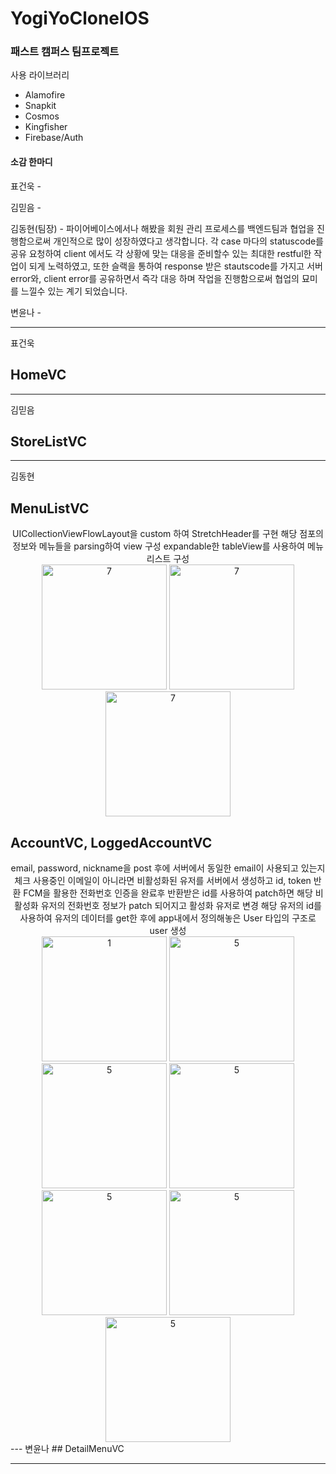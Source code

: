 # YogiYoCloneIOS

### 패스트 캠퍼스 팀프로젝트

사용 라이브러리 
- Alamofire
- Snapkit
- Cosmos
- Kingfisher
- Firebase/Auth

#### 소감 한마디

표건욱 - 

김믿음 -

김동현(팀장) - 파이어베이스에서나 해봤을 회원 관리 프로세스를 백엔드팀과 협업을 진행함으로써 개인적으로 많이 성장하였다고 생각합니다. 각 case 마다의 statuscode를 공유 요청하여 client 에서도 각 상황에 맞는 대응을 준비할수 있는 최대한 restful한 작업이 되게 노력하였고, 또한 슬랙을 통하여 response 받은 stautscode를 가지고 서버 error와, client error를 공유하면서 즉각 대응 하며 작업을 진행함으로써 협업의 묘미를 느낄수 있는 계기 되었습니다. 

변윤나 - 

<div>
  
---
표건욱
## HomeVC

---
김믿음
## StoreListVC

---
김동현

## MenuListVC
<center>
UICollectionViewFlowLayout을 custom 하여 StretchHeader를 구현
해당 점포의 정보와 메뉴들을 parsing하여 view 구성 
expandable한 tableView를 사용하여 메뉴 리스트 구성
</center>
<center>
<img width="200" alt="7" src="https://user-images.githubusercontent.com/63357508/95325300-f539d480-08db-11eb-8021-fd5aa8b07752.gif">
<img width="200" alt="7" src="https://user-images.githubusercontent.com/63357508/95326047-f3244580-08dc-11eb-97c8-00ae69fddc20.gif">
<img width="200" alt="7" src="https://user-images.githubusercontent.com/63357508/95326151-164ef500-08dd-11eb-86e7-db04f6a12581.gif">
</center>  

## AccountVC, LoggedAccountVC
<center>
email, password, nickname을 post 후에 서버에서 동일한 email이 사용되고 있는지 체크 
사용중인 이메일이 아니라면 비활성화된 유저를 서버에서 생성하고 id, token 반환  
FCM을 활용한 전화번호 인증을 완료후 반환받은 id를 사용하여 patch하면 해당 비활성화 유저의 전화번호 정보가 patch 되어지고 활성화 유저로 변경 
해당 유저의 id를 사용하여 유저의 데이터를 get한 후에 app내에서 정의해놓은 User 타입의 구조로 user 생성
</center>
<center>
<img width="200" alt="1" src="https://user-images.githubusercontent.com/63357508/95326269-44ccd000-08dd-11eb-9aae-3ff8cabc8695.gif">
<img width="200" alt="5" src="https://user-images.githubusercontent.com/63357508/95326435-8b222f00-08dd-11eb-9fbd-3ba7f0ccc923.gif">
<img width="200" alt="5" src="https://user-images.githubusercontent.com/63357508/95326699-f0762000-08dd-11eb-8236-d38c870bf649.gif">
<img width="200" alt="5" src="https://user-images.githubusercontent.com/63357508/95326973-5d89b580-08de-11eb-9556-66180a25f582.gif">
<img width="200" alt="5" src="https://user-images.githubusercontent.com/63357508/95327497-1b14a880-08df-11eb-9306-fe001fe08a07.gif">
<img width="200" alt="5" src="https://user-images.githubusercontent.com/63357508/95327853-a3934900-08df-11eb-8eb4-4baa8b07a058.gif">
<img width="200" alt="5" src="https://user-images.githubusercontent.com/63357508/95328033-e9501180-08df-11eb-8723-28191f7c1703.gif">
</center>
---
변윤나
## DetailMenuVC

---

</div>
